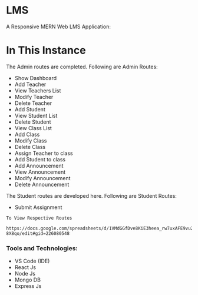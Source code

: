 # LMS

A Responsive MERN Web LMS Application:

# In This Instance
The Admin routes are completed.
Following are Admin Routes:

- Show Dashboard
- Add Teacher
- View Teachers List
- Modify Teacher
- Delete Teacher
- Add Student
- View Student List
- Delete Student
- View Class List
- Add Class
- Modify Class
- Delete Class
- Assign Teacher to class
- Add Student to class
- Add Announcement
- View Announcement
- Modify Announcement
- Delete Announcement

The Student routes are developed here.
Following are Student Routes:

- Submit Assignment

```
To View Respective Routes

https://docs.google.com/spreadsheets/d/1VMdGGfDve8KiE3heea_rw7uxAFE9vu2ZLuxHy-8X8qo/edit#gid=226080548
```

<h3>Tools and Technologies:</h3>

<ul>
  <li>VS Code (IDE)</li>
  <li>React Js</li>
  <li>Node Js</li>
  <li>Mongo DB</li>
  <li>Express Js</li>
</ul>



